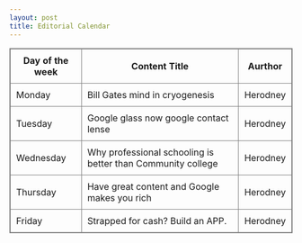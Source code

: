 ```yaml
---
layout: post
title: Editorial Calendar
---
```



<table style="border:1px solid grey; width:100%;">
<th style="border:1px solid grey;padding:10px;">Day of the week</th><th style="border:1px solid grey;padding:10px;">Content Title</th><th style="border:1px solid grey;padding:10px;">Aurthor</th>
<tr>
<td style="border:1px solid grey;padding:10px">Monday</td><td style="border:1px solid grey;padding:10px">Bill Gates mind in cryogenesis</td><td style="border:1px solid grey;padding:10px">Herodney</td>
</tr>
<tr>
<td style="border:1px solid grey;padding:10px">Tuesday</td><td style="border:1px solid grey;padding:10px">Google glass now google contact lense</td><td style="border:1px solid grey;padding:10px">Herodney</td>
</tr>
<tr>
<td style="border:1px solid grey;padding:10px">Wednesday</td><td style="border:1px solid grey;padding:10px">Why professional schooling is better than Community college</td><td style="border:1px solid grey;padding:10px">Herodney</td>
</tr>
<tr>
<td style="border:1px solid grey;padding:10px">Thursday</td><td style="border:1px solid grey;padding:10px">Have great content and Google makes you rich</td><td style="border:1px solid grey;padding:10px">Herodney</td>
</tr>
<tr>
<td style="border:1px solid grey;padding:10px">Friday</td><td style="border:1px solid grey;padding:10px">Strapped for cash? Build an APP.</td><td style="border:1px solid grey;padding:10px">Herodney</td>
</tr>

</table>
